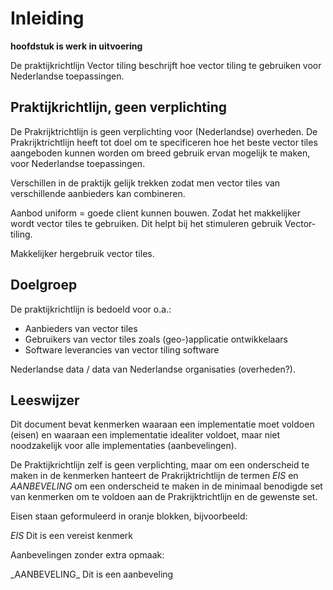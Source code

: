 # Inleiding
**hoofdstuk is werk in uitvoering**

De praktijkrichtlijn Vector tiling beschrijft hoe vector tiling te gebruiken voor Nederlandse toepassingen.

## Praktijkrichtlijn, geen verplichting
De Prakrijktrichtlijn is geen verplichting voor (Nederlandse) overheden. De Prakrijktrichtlijn heeft tot doel om te specificeren hoe het beste vector tiles aangeboden kunnen worden om breed gebruik ervan mogelijk te maken, voor Nederlandse toepassingen.

Verschillen in de praktijk gelijk trekken zodat men vector tiles van verschillende aanbieders kan combineren.

Aanbod uniform = goede client kunnen bouwen. Zodat het makkelijker wordt vector tiles te gebruiken.
Dit helpt bij het stimuleren gebruik Vector-tiling.

Makkelijker hergebruik vector tiles.

## Doelgroep
De praktijkrichtlijn is bedoeld voor o.a.:
- Aanbieders van vector tiles 
- Gebruikers van vector tiles zoals (geo-)applicatie ontwikkelaars
- Software leverancies van vector tiling software 

Nederlandse data / data van Nederlandse organisaties (overheden?). 

## Leeswijzer
Dit document bevat kenmerken waaraan een implementatie moet voldoen (eisen) en waaraan een implementatie idealiter voldoet, maar niet noodzakelijk voor alle implementaties (aanbevelingen).

De Praktijkrichtlijn zelf is geen verplichting, maar om een onderscheid te maken in de kenmerken hanteert de Prakrijktrichtlijn de termen _EIS_ en _AANBEVELING_ om een onderscheid te maken in de minimaal benodigde set van kenmerken om te voldoen aan de Prakrijktrichtlijn en de gewenste set.

Eisen staan geformuleerd in oranje blokken, bijvoorbeeld:

<div class="advisement">

_EIS_ Dit is een vereist kenmerk

</div>

Aanbevelingen zonder extra opmaak:
<div class="informative">
_AANBEVELING_ Dit is een aanbeveling
</div>
